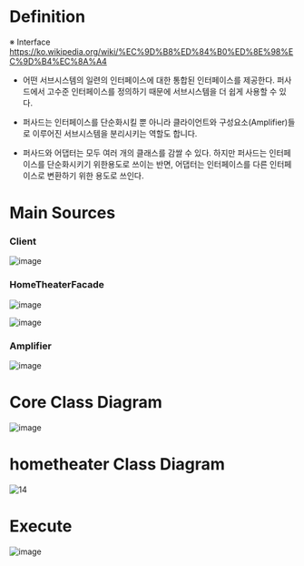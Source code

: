 # Definition
※ Interface 
https://ko.wikipedia.org/wiki/%EC%9D%B8%ED%84%B0%ED%8E%98%EC%9D%B4%EC%8A%A4

- 어떤 서브시스템의 일련의 인터페이스에 대한 통합된 인터페이스를 제공한다. 퍼사드에서 고수준 인터페이스를 정의하기 때문에 서브시스템을 더 쉽게 사용할 수 있다.

- 퍼사드는 인터페이스를 단순화시킬 뿐 아니라 클라이언트와 구성요소(Amplifier)들로 이루어진 서브시스템을 분리시키는 역할도 합니다.

- 퍼사드와 어댑터는 모두 여러 개의 클래스를 감쌀 수 있다. 하지만 퍼사드는 인터페이스를 단순화시키기 위한용도로 쓰이는 반면, 어댑터는 인터페이스를 다른 인터페이스로 변환하기 위한 용도로 쓰인다.

# Main Sources
### Client
![image](https://user-images.githubusercontent.com/21019088/49778471-c2a70b00-fd48-11e8-9437-eb74a763f7ab.png)

### HomeTheaterFacade
![image](https://user-images.githubusercontent.com/21019088/49778500-dfdbd980-fd48-11e8-94af-68438e8e04be.png)

![image](https://user-images.githubusercontent.com/21019088/49778517-f1bd7c80-fd48-11e8-96cf-626ce8b9606f.png)

### Amplifier
![image](https://user-images.githubusercontent.com/21019088/49778527-0437b600-fd49-11e8-82c8-cd8833f1ffdb.png)

# Core Class Diagram
![image](https://user-images.githubusercontent.com/21019088/49777823-6d1d2f00-fd45-11e8-831a-82b9c0194740.png)
# hometheater Class Diagram
![14](https://user-images.githubusercontent.com/21019088/49777857-91790b80-fd45-11e8-8be7-26bdb3c669fc.gif)

# Execute
![image](https://user-images.githubusercontent.com/21019088/49778102-c8035600-fd46-11e8-8e5e-d8ef41237060.png)
